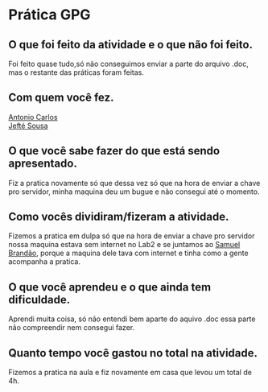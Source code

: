 
# Prática GPG

## O que foi feito da atividade e o que não foi feito.
Foi feito quase tudo,só não conseguimos enviar a parte do arquivo .doc, mas o restante das práticas foram feitas.
## Com quem você fez.
[Antonio Carlos](https://github.com/AnttoniC/Seguranca-da-Informacao)<br>
[Jefté Sousa](https://github.com/bassebete/information-security)

## O que você sabe fazer do que está sendo apresentado.
Fiz a pratica novamente só que dessa vez só que na hora de enviar a chave pro servidor, minha maquina deu um bugue e não consegui até o momento. 

## Como vocês dividiram/fizeram a atividade.
Fizemos a pratica em dulpa só que na hora de enviar a chave pro servidor nossa maquina estava sem internet no Lab2 e se juntamos ao [Samuel Brandão](), porque a maquina dele tava com internet e tinha como a gente acompanha a pratica.

## O que você aprendeu e o que ainda tem dificuldade.
Aprendi muita coisa, só não entendi bem aparte do aquivo .doc essa parte não compreendir nem consegui fazer.

## Quanto tempo você gastou no total na atividade.
Fizemos a pratica na aula e fiz novamente em casa que levou um total de 4h.

